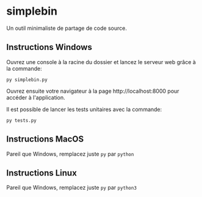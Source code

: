 simplebin
=========

Un outil minimaliste de partage de code source.

Instructions Windows
--------------------

Ouvrez une console à la racine du dossier et lancez le serveur web grâce à la
commande:

	py simplebin.py

Ouvrez ensuite votre navigateur à la page http://localhost:8000 pour accéder à 
l'application.

Il est possible de lancer les tests unitaires avec la commande:

	py tests.py

Instructions MacOS
------------------

Pareil que Windows, remplacez juste `py` par `python`

Instructions Linux
------------------

Pareil que Windows, remplacez juste `py` par `python3`
